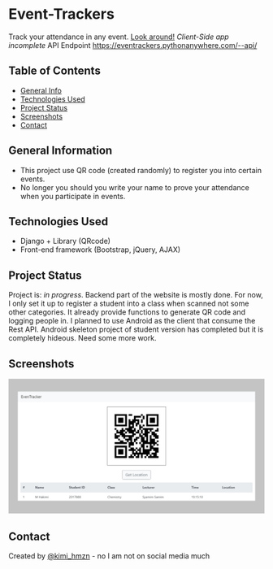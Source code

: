 # Event-Trackers
Track your attendance in any event. [Look around!](https://eventrackers.pythonanywhere.com) _Client-Side app incomplete_
API Endpoint https://eventrackers.pythonanywhere.com/--api/

## Table of Contents
* [General Info](#general-information)
* [Technologies Used](#technologies-used)
* [Project Status](#project-status)
* [Screenshots](#screenshots)
* [Contact](#contact)

## General Information
- This project use QR code (created randomly) to register you into certain events.
- No longer you should you write your name to prove your attendance when you participate in events.

## Technologies Used
- Django + Library (QRcode)
- Front-end framework (Bootstrap, jQuery, AJAX)

## Project Status
Project is: _in progress_. Backend part of the website is mostly done. For now, I only set it up to register a student into a class when scanned not some other categories. It already provide functions to generate QR code and logging people in. I planned to use Android as the client that consume the Rest API. Android skeleton project of student version has completed but it is completely hideous. Need some more work.

## Screenshots
![Example screenshot](./img/screenshot.png)

## Contact
Created by [@kimi_hmzn](https://twitter.com/HakimiHamzan) - no I am not on social media much
